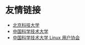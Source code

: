 ---
---

# 友情链接

- [北京科技大学](https://www.ustb.edu.cn)
- [中国科学技术大学](https://www.ustc.edu.cn)
- [中国科学技术大学 Linux 用户协会](https://lug.ustc.edu.cn)
